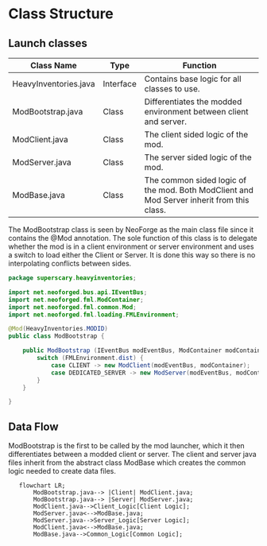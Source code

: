 # Class Structure

## Launch classes
| Class Name            | Type      | Function                                                                                  |
|-----------------------|-----------|-------------------------------------------------------------------------------------------|
| HeavyInventories.java | Interface | Contains base logic for all classes to use.                                               |
| ModBootstrap.java     | Class     | Differentiates the modded environment between client and server.                          |
| ModClient.java        | Class     | The client sided logic of the mod.                                                        |                               
| ModServer.java        | Class     | The server sided logic of the mod.                                                        |
| ModBase.java          | Class     | The common sided logic of the mod. Both ModClient and Mod Server inherit from this class. |

The ModBootstrap class is seen by NeoForge as the main class file since it contains the @Mod annotation. The sole function of 
this class is to delegate whether the mod is in a client environment or server environment and uses a switch to load
either the Client or Server. It is done this way so there is no interpolating conflicts between sides.

```java
package superscary.heavyinventories;

import net.neoforged.bus.api.IEventBus;
import net.neoforged.fml.ModContainer;
import net.neoforged.fml.common.Mod;
import net.neoforged.fml.loading.FMLEnvironment;

@Mod(HeavyInventories.MODID)
public class ModBootstrap {

    public ModBootstrap (IEventBus modEventBus, ModContainer modContainer) {
        switch (FMLEnvironment.dist) {
            case CLIENT -> new ModClient(modEventBus, modContainer);
            case DEDICATED_SERVER -> new ModServer(modEventBus, modContainer);
        }
    }

}
```

## Data Flow
ModBootstrap is the first to be called by the mod launcher, which it then differentiates between a modded client or server.
The client and server java files inherit from the abstract class ModBase which creates the common logic needed to create
data files.

 ```mermaid
    flowchart LR;
        ModBootstrap.java--> |Client| ModClient.java;
        ModBootstrap.java--> |Server| ModServer.java;
        ModClient.java-->Client_Logic[Client Logic];
        ModServer.java<-->ModBase.java;
        ModServer.java-->Server_Logic[Server Logic];
        ModClient.java<-->ModBase.java;
        ModBase.java-->Common_Logic[Common Logic];
 ```
